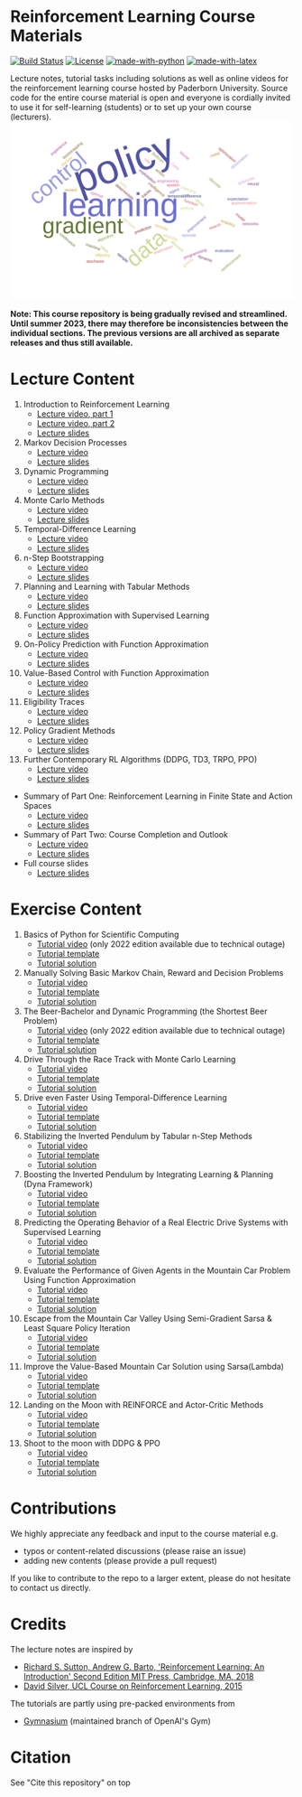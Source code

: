 Reinforcement Learning Course Materials
=======================================
[![Build Status](https://github.com/upb-lea/reinforcement_learning_course_materials/actions/workflows/blank.yml/badge.svg)](https://github.com/upb-lea/reinforcement_learning_course_materials/actions/workflows/blank.yml)
[![License](https://img.shields.io/github/license/mashape/apistatus.svg?maxAge=2592000)](https://github.com/upb-lea/reinforcement_learning_course_materials/blob/master/LICENSE)
[![made-with-python](https://img.shields.io/badge/Made%20with-Python-1f425f.svg)](https://www.python.org/)
[![made-with-latex](https://img.shields.io/badge/Made%20with-LaTeX-1f425f.svg)](https://www.latex-project.org/)

Lecture notes, tutorial tasks including solutions as well as online videos for the reinforcement learning course hosted by Paderborn University. Source code for the entire course material is open and everyone is cordially invited to use it for self-learning (students) or to set up your own course (lecturers).
![Example](./img/wordcloud.svg)

**Note: This course repository is being gradually revised and streamlined. Until summer 2023, there may therefore be inconsistencies between the individual sections.
The previous versions are all archived as separate releases and thus still available.**

# Lecture Content

01. Introduction to Reinforcement Learning
    * [Lecture video, part 1](https://www.youtube.com/watch?v=YqlNOCD0rfA)
    * [Lecture video, part 2](https://youtu.be/Yd99sn-64Z8)
    * [Lecture slides](https://groups.uni-paderborn.de/lea/share/lehre/reinforcementlearning/lecture_slides/built/Lecture01.pdf)   
02. Markov Decision Processes
    * [Lecture video](https://www.youtube.com/watch?v=ywn81iGQISE)
    * [Lecture slides](https://groups.uni-paderborn.de/lea/share/lehre/reinforcementlearning/lecture_slides/built/Lecture02.pdf) 
03. Dynamic Programming
    * [Lecture video](https://www.youtube.com/watch?v=vjIiYdidFPY)
    * [Lecture slides](https://groups.uni-paderborn.de/lea/share/lehre/reinforcementlearning/lecture_slides/built/Lecture03.pdf) 
04. Monte Carlo Methods
    * [Lecture video](https://www.youtube.com/watch?v=YsAm3w2ev0g&feature=youtu.be)
    * [Lecture slides](https://groups.uni-paderborn.de/lea/share/lehre/reinforcementlearning/lecture_slides/built/Lecture04.pdf) 
05. Temporal-Difference Learning
    * [Lecture video](https://www.youtube.com/watch?v=w10WMaYgCMQ)
    * [Lecture slides](https://groups.uni-paderborn.de/lea/share/lehre/reinforcementlearning/lecture_slides/built/Lecture05.pdf) 
06. n-Step Bootstrapping
    * [Lecture video](https://www.youtube.com/watch?v=HEt9z3CASn0&feature=youtu.be)
    * [Lecture slides](https://groups.uni-paderborn.de/lea/share/lehre/reinforcementlearning/lecture_slides/built/Lecture06.pdf) 
07. Planning and Learning with Tabular Methods
    * [Lecture video](https://www.youtube.com/watch?v=bLl3s2VgRag&feature=youtu.be)
    * [Lecture slides](https://groups.uni-paderborn.de/lea/share/lehre/reinforcementlearning/lecture_slides/built/Lecture07.pdf) 
08. Function Approximation with Supervised Learning
    * [Lecture video](https://www.youtube.com/watch?v=xitBw9azPKE&feature=youtu.be)
    * [Lecture slides](https://groups.uni-paderborn.de/lea/share/lehre/reinforcementlearning/lecture_slides/built/Lecture08.pdf) 
09. On-Policy Prediction with Function Approximation
    * [Lecture video](https://www.youtube.com/watch?v=vxenJGAFM4g&feature=youtu.be)
    * [Lecture slides](https://groups.uni-paderborn.de/lea/share/lehre/reinforcementlearning/lecture_slides/built/Lecture09.pdf) 
10. Value-Based Control with Function Approximation
    * [Lecture video](https://www.youtube.com/watch?v=YNf-ezTKB78)
    * [Lecture slides](https://groups.uni-paderborn.de/lea/share/lehre/reinforcementlearning/lecture_slides/built/Lecture10.pdf) 
11. Eligibility Traces
    * [Lecture video](https://www.youtube.com/watch?v=xLUXeASnqwE)
    * [Lecture slides](https://groups.uni-paderborn.de/lea/share/lehre/reinforcementlearning/lecture_slides/built/Lecture11.pdf) 
12. Policy Gradient Methods
    * [Lecture video](https://www.youtube.com/watch?v=IrQQyWkFJwk)
    * [Lecture slides](https://groups.uni-paderborn.de/lea/share/lehre/reinforcementlearning/lecture_slides/built/Lecture12.pdf) 
13. Further Contemporary RL Algorithms (DDPG, TD3, TRPO, PPO)
    * [Lecture video](https://www.youtube.com/watch?v=aYeDmT-y-4g)
    * [Lecture slides](https://groups.uni-paderborn.de/lea/share/lehre/reinforcementlearning/lecture_slides/built/Lecture13.pdf)

* Summary of Part One: Reinforcement Learning in Finite State and Action Spaces
    * [Lecture video](https://www.youtube.com/watch?v=bRpWfOSvMTg)
    * [Lecture slides](https://groups.uni-paderborn.de/lea/share/lehre/reinforcementlearning/lecture_slides/built/Summary_Part_One.pdf) 
* Summary of Part Two: Course Completion and Outlook
    * [Lecture video](https://www.youtube.com/watch?v=F_dkTOlVACM)
    * [Lecture slides](https://groups.uni-paderborn.de/lea/share/lehre/reinforcementlearning/lecture_slides/built/Summary_Part_Two.pdf) 
* Full course slides
    * [Lecture slides](https://groups.uni-paderborn.de/lea/share/lehre/reinforcementlearning/lecture_slides/built/main.pdf)


# Exercise Content
01. Basics of Python for Scientific Computing 
    * [Tutorial video](https://www.youtube.com/watch?v=MJXVQXkOEAA&feature=youtu.be) (only 2022 edition available due to technical outage)
    * [Tutorial template](../master/exercises/templates/ex01)
    * [Tutorial solution](../master/exercises/solutions/ex01) 
02. Manually Solving Basic Markov Chain, Reward and Decision Problems
    * [Tutorial video](https://www.youtube.com/watch?v=d38-TmkEZxQ)
    * [Tutorial template](../master/exercises/templates/ex02)
    * [Tutorial solution](../master/exercises/solutions/ex02) 
03. The Beer-Bachelor and Dynamic Programming (the Shortest Beer Problem)
    * [Tutorial video](https://www.youtube.com/watch?v=Z9QTRtJfZaM&feature=youtu.be) (only 2022 edition available due to technical outage)
    * [Tutorial template](../master/exercises/templates/ex03)
    * [Tutorial solution](../master/exercises/solutions/ex03) 
04. Drive Through the Race Track with Monte Carlo Learning
    * [Tutorial video](https://www.youtube.com/watch?v=GlL1d4Ivo_g)
    * [Tutorial template](../master/exercises/templates/ex04)
    * [Tutorial solution](../master/exercises/solutions/ex04) 
05. Drive even Faster Using Temporal-Difference Learning
    * [Tutorial video](https://www.youtube.com/watch?v=eTFugChiOaE&feature=youtu.be)
    * [Tutorial template](../master/exercises/templates/ex05)
    * [Tutorial solution](../master/exercises/solutions/ex05) 
06. Stabilizing the Inverted Pendulum by Tabular n-Step Methods
    * [Tutorial video](https://www.youtube.com/watch?v=4ACrTBFRw50)
    * [Tutorial template](../master/exercises/templates/ex06)
    * [Tutorial solution](../master/exercises/solutions/ex06) 
07. Boosting the Inverted Pendulum by Integrating Learning & Planning (Dyna Framework)
    * [Tutorial video](https://www.youtube.com/watch?v=KXNu7xDZ9Bg&feature=youtu.be)
    * [Tutorial template](../master/exercises/templates/ex07)
    * [Tutorial solution](../master/exercises/solutions/ex07) 
08. Predicting the Operating Behavior of a Real Electric Drive Systems with Supervised Learning
    * [Tutorial video](https://www.youtube.com/watch?v=zxC87jRnT08)
    * [Tutorial template](../master/exercises/templates/ex08)
    * [Tutorial solution](../master/exercises/solutions/ex08) 
09. Evaluate the Performance of Given Agents in the Mountain Car Problem Using Function Approximation 
    * [Tutorial video](https://www.youtube.com/watch?v=zCv29hVyxNk)
    * [Tutorial template](../master/exercises/templates/ex09)
    * [Tutorial solution](../master/exercises/solutions/ex09) 
10. Escape from the Mountain Car Valley Using Semi-Gradient Sarsa & Least Square Policy Iteration
    * [Tutorial video](https://www.youtube.com/watch?v=FrMSB7Dgp7c&feature=youtu.be)
    * [Tutorial template](../master/exercises/templates/ex10)
    * [Tutorial solution](../master/exercises/solutions/ex10) 
11. Improve the Value-Based Mountain Car Solution using Sarsa(Lambda)
    * [Tutorial video](https://www.youtube.com/watch?v=bhZGpuh5-6M)
    * [Tutorial template](../master/exercises/templates/ex11)
    * [Tutorial solution](../master/exercises/solutions/ex11) 
12. Landing on the Moon with REINFORCE and Actor-Critic Methods
    * [Tutorial video](https://www.youtube.com/watch?v=LeVDStyEjAo)
    * [Tutorial template](../master/exercises/templates/ex12)
    * [Tutorial solution](../master/exercises/solutions/ex12) 
13. Shoot to the moon with DDPG & PPO
    * [Tutorial video](https://www.youtube.com/watch?v=4RyX7L-MbsU)
    * [Tutorial template](../master/exercises/templates/ex13)
    * [Tutorial solution](../master/exercises/solutions/ex13) 

# Contributions
We highly appreciate any feedback and input to the course material e.g.
* typos or content-related discussions (please raise an issue)
* adding new contents (please provide a pull request)

If you like to contribute to the repo to a larger extent, please do not hesitate to contact us directly. 

# Credits
The lecture notes are inspired by
* [Richard S. Sutton, Andrew G. Barto, 'Reinforcement Learning: An Introduction' Second Edition MIT Press, Cambridge, MA, 2018](http://www.incompleteideas.net/book/the-book-2nd.html)
* [David Silver, UCL Course on Reinforcement Learning, 2015](https://www.davidsilver.uk/teaching/)

The tutorials are partly using pre-packed environments from
* [Gymnasium](https://gymnasium.farama.org/) (maintained branch of OpenAI's Gym)

# Citation
See "Cite this repository" on top

